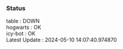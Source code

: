 ### Status


table : DOWN  
hogwarts : OK  
icy-bot : OK  
Latest Update : 2024-05-10 14:07:40.974870
